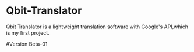 # Qbit-Translator
Qbit Translator is a lightweight translation software with Google's API,which is my first project.

#Version Beta-01
